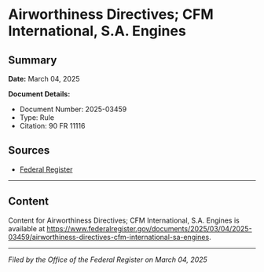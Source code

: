 # Airworthiness Directives; CFM International, S.A. Engines

## Summary

**Date:** March 04, 2025

**Document Details:**
- Document Number: 2025-03459
- Type: Rule
- Citation: 90 FR 11116

## Sources
- [Federal Register](https://www.federalregister.gov/documents/2025/03/04/2025-03459/airworthiness-directives-cfm-international-sa-engines)

---

## Content

Content for Airworthiness Directives; CFM International, S.A. Engines is available at https://www.federalregister.gov/documents/2025/03/04/2025-03459/airworthiness-directives-cfm-international-sa-engines.

---

*Filed by the Office of the Federal Register on March 04, 2025*
